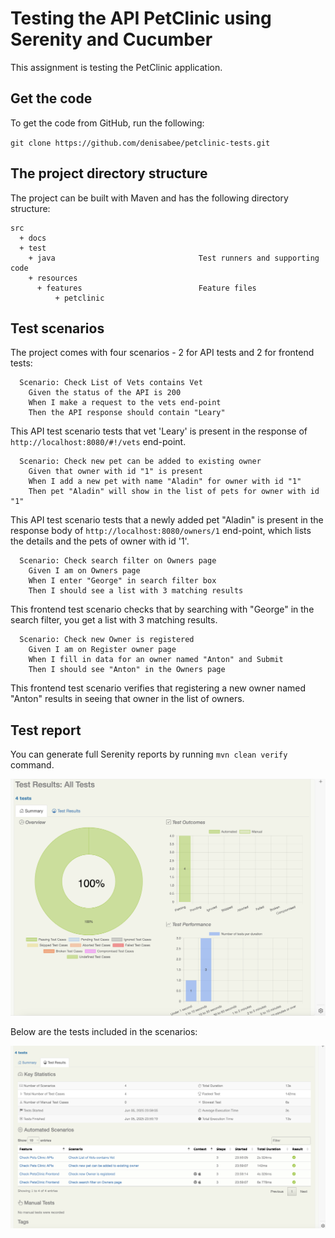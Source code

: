 # Testing the API PetClinic using Serenity and Cucumber

This assignment is testing the PetClinic application.

## Get the code

To get the code from GitHub, run the following:

`git clone https://github.com/denisabee/petclinic-tests.git`


## The project directory structure
The project can be built with Maven and has the following directory structure:
```Gherkin
src
  + docs
  + test
    + java                                Test runners and supporting code
    + resources
      + features                          Feature files 
          + petclinic
```

## Test scenarios
The project comes with four scenarios - 2 for API tests and 2 for frontend tests:
```Gherkin
  Scenario: Check List of Vets contains Vet
    Given the status of the API is 200
    When I make a request to the vets end-point
    Then the API response should contain "Leary"
```

This API test scenario tests that vet 'Leary' is present in the response of `http://localhost:8080/#!/vets` end-point. 

```Gherkin
  Scenario: Check new pet can be added to existing owner
    Given that owner with id "1" is present
    When I add a new pet with name "Aladin" for owner with id "1"
    Then pet "Aladin" will show in the list of pets for owner with id "1"
```
This API test scenario tests that a newly added pet "Aladin" is present in the response body of `http://localhost:8080/owners/1` end-point, which lists the details and the pets of owner with id '1'. 

```Gherkin
  Scenario: Check search filter on Owners page
    Given I am on Owners page
    When I enter "George" in search filter box
    Then I should see a list with 3 matching results
```
This frontend test scenario checks that by searching with "George" in the search filter, you get a list with 3 matching results. 


```Gherkin
  Scenario: Check new Owner is registered
    Given I am on Register owner page
    When I fill in data for an owner named "Anton" and Submit
    Then I should see "Anton" in the Owners page
```
This frontend test scenario verifies that registering a new owner named "Anton" results in seeing that owner in the list of owners.


## Test report

You can generate full Serenity reports by running `mvn clean verify` command.


![](src/docs/TestResults_success.PNG)

Below are the tests included in the scenarios: 

![](src/docs/Scenarios.PNG)
